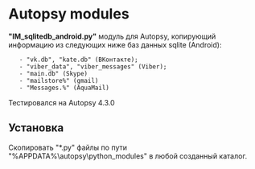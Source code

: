 # Autopsy modules
**"IM_sqlitedb_android.py"** модуль для Autopsy, копирующий информацию из следующих ниже баз данных sqlite (Android):

       - "vk.db", "kate.db" (ВКонтакте);
       - "viber_data", "viber_messages" (Viber);
       - "main.db" (Skype)
       - "mailstore%" (gmail)
       - "Messages.%" (AquaMail)

Тестировался на Autopsy 4.3.0

## Установка
Скопировать "*.py" файлы по пути "%APPDATA%\autopsy\python_modules\" в любой созданный каталог.


